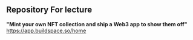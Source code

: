 ## Repository For lecture 
**"Mint your own NFT collection and ship a Web3 app to show them off"**
https://app.buildspace.so/home
